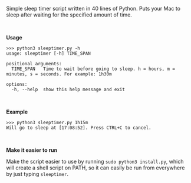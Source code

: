 Simple sleep timer script written in 40 lines of Python. Puts your Mac to sleep after waiting for the specified amount of time. 

<br/>

**Usage**

```
>>> python3 sleeptimer.py -h
usage: sleeptimer [-h] TIME_SPAN

positional arguments:
  TIME_SPAN   Time to wait before going to sleep. h = hours, m = minutes, s = seconds. For example: 1h30m

options:
  -h, --help  show this help message and exit
```

<br/>

**Example**

```
>>> python3 sleeptimer.py 1h15m
Will go to sleep at [17:08:52]. Press CTRL+C to cancel.
```

<br/>

**Make it easier to run**

Make the script easier to use by running `sudo python3 install.py`, which will create a shell script on PATH, so it can easily be run from everywhere by just typing `sleeptimer`.
